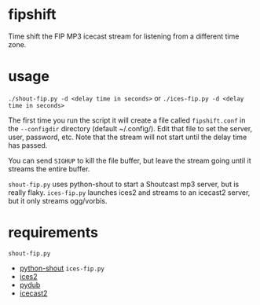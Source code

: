 # fipshift
Time shift the FIP MP3 icecast stream for listening from a different time zone.

# usage
`./shout-fip.py -d <delay time in seconds>` or `./ices-fip.py -d <delay time in seconds>`

The first time you run the script it will create a file called `fipshift.conf` in the `--configdir` directory (default ~/.config/).
Edit that file to set the server, user, password, etc.
Note that the stream will not start until the delay time has passed.

You can send `SIGHUP` to kill the file buffer, but leave the stream going until it streams the entire buffer.

`shout-fip.py` uses python-shout to start a Shoutcast mp3 server, but is really flaky.
`ices-fip.py` launches ices2 and streams to an icecast2 server, but it only streams ogg/vorbis.

# requirements

`shout-fip.py`
- [python-shout](https://pypi.org/project/python-shout/)
`ices-fip.py`
- [ices2](https://icecast.org/ices/)
- [pydub](https://pypi.org/project/pydub/)
- [icecast2](https://icecast.org/)

